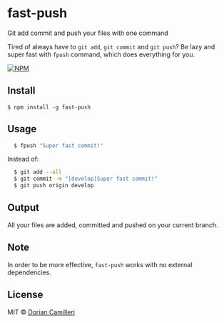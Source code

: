 # fast-push
Git add commit and push your files with one command

Tired of always have to `git add`, `git commit` and `git push`? Be lazy and super fast with `fpush` command, which does everything for you.

[![NPM](https://nodei.co/npm/fast-push.png)](https://www.npmjs.com/package/fast-push)

## Install

```
$ npm install -g fast-push
```

## Usage

``` bash
  $ fpush "Super fast commit!"
```

Instead of:

``` bash
  $ git add --all
  $ git commit -m "[develop]Super fast commit!"
  $ git push origin develop
```

## Output

All your files are added, committed and pushed on your current branch.

## Note

In order to be more effective, `fast-push` works with no external dependencies.

## License

MIT © [Dorian Camilleri](https://github.com/dcamilleri>)

